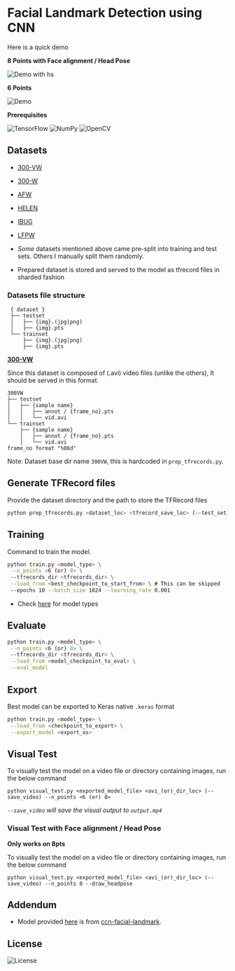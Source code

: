# Facial Landmark Detection using CNN


Here is a quick demo

**8 Points with Face alignment / Head Pose**

![Demo with hs](./demos/demo_8pts_hs.gif?raw=true)

**6 Points**

![Demo](./demos/demo_6pts.gif?raw=true)

**Prerequisites**

![TensorFlow](https://img.shields.io/badge/TensorFlow-v2.16-blue)
![NumPy](https://img.shields.io/badge/NumPy-1.26-blue)
![OpenCV](https://img.shields.io/badge/OpenCV-4.9-blue)

## Datasets

- [300-VW](https://ibug.doc.ic.ac.uk/resources/300-VW/)
- [300-W](https://ibug.doc.ic.ac.uk/resources/300-W/)
- [AFW](https://www.ics.uci.edu/~xzhu/face/)
- [HELEN](http://www.ifp.illinois.edu/~vuongle2/helen/)
- [IBUG](https://ibug.doc.ic.ac.uk/resources/facial-point-annotations/)
- [LFPW](https://neerajkumar.org/databases/lfpw/)

- *Some* datasets mentioned above came pre-split into training and test sets. Others I manually split them randomly.
- Prepared dataset is stored and served to the model as tfrecord files in sharded fashion

### Datasets file structure

```
 { dataset }
 ├── testset
 │   ├── {img}.(jpg|png)
 │   ├── {img}.pts
 └── trainset
     ├── {img}.(jpg|png)
     ├── {img}.pts
```

**[300-VW](https://ibug.doc.ic.ac.uk/resources/300-VW/)**

Since this dataset is composed of (.avi) video files (unlike the others), It should be served in this format.

```
300VW
├── testset
│   ├── {sample name}
│   │   ├── annot / {frame_no}.pts
│   │   └── vid.avi
└── trainset
    ├── {sample name}
    │   ├── annot / {frame_no}.pts
    │   └── vid.avi
frame_no format "%06d"
```

Note: Dataset base dir name `300VW`, this is hardcoded in `prep_tfrecords.py`.

## Generate TFRecord files

Provide the dataset directory and the path to store the TFRecord files

```bash
python prep_tfrecords.py <dataset_loc> <tfrecord_save_loc> (--test_set) --n_points <6 (or) 8>
```

## Training

Command to train the model.

```bash
python train.py <model_type> \
 --n_points <6 (or) 8> \
 --tfrecords_dir <tfrecords_dir> \
 --load_from <best_checkpoint_to_start_from> \ # This can be skipped
 --epochs 10 --batch_size 1024 --learning_rate 0.001
```
- Check [here](https://github.com/mnjm/facial-landmarks-cnn/blob/main/train.py#L10C1-L10C57) for model types

## Evaluate

```bash
python train.py <model_type> \
 --n_points <6 (or) 8> \
 --tfrecords_dir <tfrecords_dir> \
 --load_from <model_checkpoint_to_eval> \
 --eval_model
```

## Export

Best model can be exported to Keras native `.keras` format
```bash
python train.py <model_type> \
 --load_from <checkpoint_to_export> \
 --export_model <export_as>
```

## Visual Test

To visually test the model on a video file or directory containing images, run the below command
```
python visual_test.py <exported_model_file> <avi_(or)_dir_loc> (--save_video) --n_points <6 (or) 8>
```
*`--save_video` will save the visual output to `output.mp4`*

### Visual Test with Face alignment / Head Pose

**Only works on 8pts**

To visually test the model on a video file or directory containing images, run the below command
```
python visual_test.py <exported_model_file> <avi_(or)_dir_loc> (--save_video) --n_points 8 --draw_headpose
```

## Addendum

- Model provided [here](https://github.com/mnjm/facial-landmarks-cnn/blob/main/models/from_github.py) is from [ccn-facial-landmark](https://github.com/yinguobing/cnn-facial-landmark).

## License
![License](https://img.shields.io/badge/GNU-v3.0-brightgreen)
